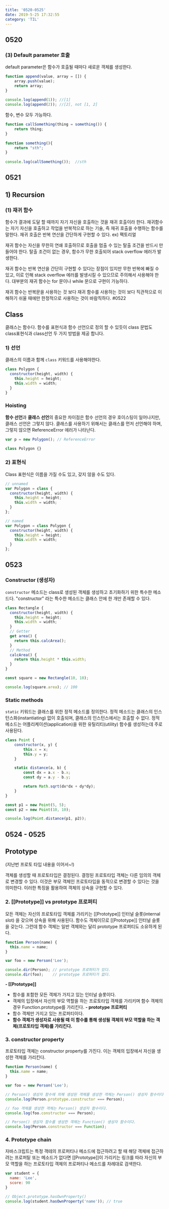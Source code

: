 ```yaml
---
title: '0520-0525'
date: 2019-5-25 17:32:55
category: 'TIL'
---
```

## 0520
### (3) Default parameter 호출
default parameter은 함수가 호출될 때마다 새로운 객체를 생성한다.
```js
function append(value, array = []) {
    array.push(value);
    return array;
}
 
console.log(append(1)); //[1]
console.log(append(2)); //[2], not [1, 2]
```
함수, 변수 모두 가능하다.
```js
function callSomething(thing = something()) {
    return thing;
}
 
function something(){
    return "sth";
}
 
console.log(callSomething());  //sth
```
## 0521
## 1) Recursion
### (1) 재귀 함수
함수가 결과에 도달 할 때까지 자기 자신을 호출하는 것을 재귀 호출이라 한다. 재귀함수는 자기 자신을 호출하고 작업을 반복적으로 하는 기술, 즉 재귀 호출을 수행하는 함수를 말한다.
재귀 호출은 반복 연산을 간단하게 구현할 수 있다. ex) 팩토리얼

재귀 함수는 자신을 무한히 연쇄 호출하므로 호출을 멈출 수 있는 탈출 조건을 반드시 만들어야 한다. 탈출 조건이 없는 경우, 함수가 무한 호출되어 stack overflow 에러가 발생한다.

재귀 함수는 반복 연산을 간단히 구현할 수 있다는 장점이 있지만 무한 반복에 빠질 수 있고, 이로 인해 stack overflow 에러를 발생시킬 수 있으므로 주의해서 사용해야 한다. 대부분의 재귀 함수는 for 문이나 while 문으로 구현이 가능하다.

재귀 함수는 반복문을 사용하는 것 보다 재귀 함수를 사용하는 것이 보다 직관적으로 이해하기 쉬울 때에만 한정적으로 사용하는 것이 바람직하다.
#0522
## Class
클래스는 함수다. 함수를 표현식과 함수 선언으로 정의 할 수 있듯이 class 문법도 class표현식과 class선언 두 가지 방법을 제공 합니다.
### 1) 선언
클래스의 이름과 함께 `class` 키워드를 사용해야한다.
```js
class Polygon {
  constructor(height, width) {
    this.height = height;
    this.width = width;
  }
}
```
### Hoisting
**함수 선언**과 **클래스 선언**의 중요한 차이점은 함수 선언의 경우 호이스팅이 일어나지만, 클래스 선언은 그렇지 않다. 클래스를 사용하기 위해서는 클래스를 먼저 선언해야 하며, 그렇지 않으면 ReferenceError 에러가 나타난다.
```js
var p = new Polygon(); // ReferenceError

class Polygon {}
```
### 2) 표현식
Class 표현식은 이름을 가질 수도 있고, 갖지 않을 수도 있다. 
```js
// unnamed
var Polygon = class {
  constructor(height, width) {
    this.height = height;
    this.width = width;
  }
};

// named
var Polygon = class Polygon {
  constructor(height, width) {
    this.height = height;
    this.width = width;
  }
};
```
## 0523
### Constructor (생성자)
`constructor` 메소드는 class로 생성된 객체를 생성하고 초기화하기 위한 특수한 메소드다. "constructor" 라는 특수한 메소드는 클래스 안에 한 개만 존재할 수 있다. 
```js
class Rectangle {
  constructor(height, width) {
    this.height = height;
    this.width = width;
  }
  // Getter
  get area() {
    return this.calcArea();
  }
  // Method
  calcArea() {
    return this.height * this.width;
  }
}

const square = new Rectangle(10, 10);

console.log(square.area); // 100
```
### Static methods
`static` 키워드는 클래스를 위한 정적 메소드를 정의한다. 정적 메소드는 클래스의 인스턴스화(instantiating) 없이 호출되며, 클래스의 인스턴스에서는 호출할 수 없다. 정적 메소드는 어플리케이션(application)을 위한 유틸리티(utility) 함수를 생성하는데 주로 사용된다.
```js
class Point {
    constructor(x, y) {
        this.x = x;
        this.y = y;
    }

    static distance(a, b) {
        const dx = a.x - b.x;
        const dy = a.y - b.y;

        return Math.sqrt(dx*dx + dy*dy);
    }
}

const p1 = new Point(5, 5);
const p2 = new Point(10, 10);

console.log(Point.distance(p1, p2));
```
## 0524 - 0525
## Prototype
(지난번 프로토 타입 내용을 이어서~!)

객체를 생성할 때 프로토타입은 결정된다. 결정된 프로토타입 객체는 다른 임의의 객체로 변경할 수 있다. 이것은 부모 객체인 프로토타입을 동적으로 변경할 수 있다는 것을 의미한다. 이러한 특징을 활용하여 객체의 상속을 구현할 수 있다.
### 2. [[Prototype]] vs prototype 프로퍼티
모든 객체는 자신의 프로토타입 객체를 가리키는 [[Prototype]] 인터널 슬롯(internal slot) 을 갖으며 상속을 위해 사용된다.
함수도 객체이므로 [[Prototype]] 인터널 슬롯을 갖는다. 그런데 함수 객체는 일반 객체와는 달리 prototype 프로퍼티도 소유하게 된다.
```js
function Person(name) {
  this.name = name;
}

var foo = new Person('Lee');

console.dir(Person); // prototype 프로퍼티가 있다.
console.dir(foo);    // prototype 프로퍼티가 없다.
```
**- [[Prototype]]**
- 함수를 포함한 모든 객체가 가지고 있는 인터널 슬롯이다.
- 객체의 입장에서 자신의 부모 역할을 하는 프로토타입 객체를 가리키며 함수 객체의 경우 Function.prototype를 가리킨다.
**-  prototype 프로퍼티**
- 함수 객체만 가지고 있는 프로퍼티이다.
- **함수 객체가 생성자로 사용될 때 이 함수를 통해 생성될 객체의 부모 역할을 하는 객체(프로토타입 객체)를 가리킨다.**
### 3. constructor property
프로토타입 객체는 constructor property를 가진다. 이는 객체의 입장에서 자신을 생성한 객체를 가리킨다.
```js
function Person(name) {
  this.name = name;
}

var foo = new Person('Lee');

// Person() 생성자 함수에 의해 생성된 객체를 생성한 객체는 Person() 생성자 함수이다.
console.log(Person.prototype.constructor === Person);

// foo 객체를 생성한 객체는 Person() 생성자 함수이다.
console.log(foo.constructor === Person);

// Person() 생성자 함수를 생성한 객체는 Function() 생성자 함수이다.
console.log(Person.constructor === Function);
```
### 4. Prototype chain
자바스크립트는 특정 객테의 프로퍼티나 메소드에 접근하려고 할 때 해당 객체에 접근하려는 프로퍼팉 또는 메소드가 없다면 [[Prototype]]이 가리키는 링크를 따라 자신의 부모 역할을 하는 프로토타입 객체의 프로퍼티나 메소드를 차례대로 검색한다.
```js
var student = {
  name: 'Lee',
  score: 90
}

// Object.prototype.hasOwnProperty()
console.log(student.hasOwnProperty('name')); // true
```